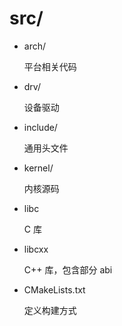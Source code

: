 # src/

- arch/

    平台相关代码

- drv/

    设备驱动

- include/
  
    通用头文件

- kernel/

    内核源码
    
- libc

    C 库

- libcxx

    C++ 库，包含部分 abi
    
- CMakeLists.txt

    定义构建方式

